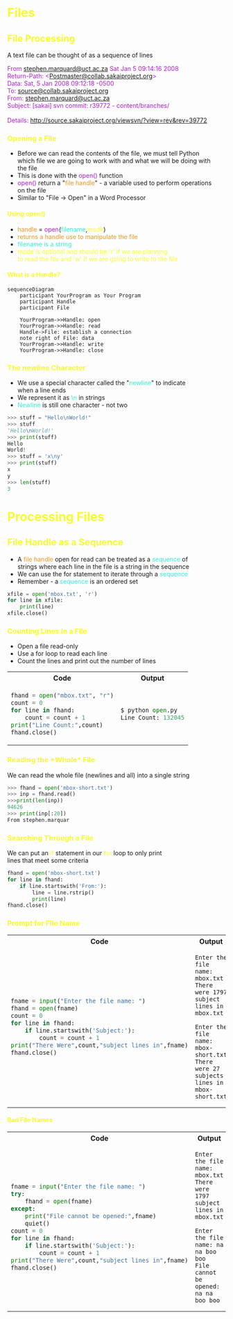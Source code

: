 # <span style="color:#f6fc2d">Files</span>

## <span style="color:#f6fc2d">File Processing</span>

A text file can be thought of as a sequence of lines

<span style="color:#ae1fd1">From stephen.marquard@uct.ac.za Sat Jan 5 09:14:16 2008<br>
Return-Path: &lt;Postmaster@collab.sakaiproject.org&gt;<br>
Data: Sat, 5 Jan 2008 09:12:18 -0500<br>
To: source@collab.sakaiproject.org<br>
From: stephen.marquard@uct.ac.za<br>
Subject: [sakai] svn commit: r39772 - content/branches/<br>
<br>
Details: http://source.sakaiproject.org/viewsvn/?view=rev&rev=39772</span>

### <span style="color:#f6fc2d">Opening a File</span>

- Before we can read the contents of the file, we must tell Python<br>
  which file we are going to work with and what we will be doing with<br>
  the file
- This is done with the <span style="color:#ae1fd1">open()</span> function
- <span style="color:#ae1fd1">open()</span> return a "<span style="color:#ed971f">file handle</span>" - a variable used to perform operations<br>
  on the file
- Similar to "File -> Open" in a Word Processor

#### <span style="color:#f6fc2d">Using open()</span>

- <span style="color:#ed971f">handle</span> = <span style="color:#ae1fd1">open</span>(<span style="color:#34ebd2">filename</span>,<span style="color:#f6fc2d">mode</span>)
- <span style="color:#ed971f">returns a handle use to manipulate the file</span>
- <span style="color:#34ebd2">filename is a string</span>
- <span style="color:#f6fc2d"> mode is optional and should be 'r' if we are planning<br>
  to read the file and 'w' if we are going to write to the file</span>

#### <span style="color:#f6fc2d">What is a Handle?</span>

```mermaid
sequenceDiagram
    participant YourProgram as Your Program
    participant Handle
    participant File

    YourProgram->>Handle: open
    YourProgram->>Handle: read
    Handle->File: establish a connection
    note right of File: data
    YourProgram->>Handle: write
    YourProgram->>Handle: close

```

### <span style="color:#f6fc2d">The newline Character</span>

- We use a special character called the "<span style="color:#34ebd2">newline</span>" to indicate <br>
  when a line ends
- We represent it as <span style="color:#34ebd2">\n</span> in strings
- <span style="color:#34ebd2">Newline</span> is still one character - not two

```python
>>> stuff = "Hello\nWorld!"
>>> stuff
'Hello\nWorld!'
>>> print(stuff)
Hello
World!
>>> stuff = 'x\ny'
>>> print(stuff)
x
y
>>> len(stuff)
3
```

# <span style="color:#f6fc2d">Processing Files</span>

## <span style="color:#f6fc2d">File Handle as a Sequence</span>

- A <span style="color:#ed971f">file handle</span> open for read can be treated as a <span style="color:#34ebd2">sequence</span> of<br>
  strings where each line in the file is a string in the sequence
- We can use the for statement to iterate through a <span style="color:#34ebd2">sequence</span>
- Remember - a <span style="color:#34ebd2">sequence</span> is an ordered set

```python
xfile = open('mbox.txt', 'r')
for line in xfile:
    print(line)
xfile.close()
```

### <span style="color:#f6fc2d">Counting Lines in a File</span>

- Open a file read-only
- Use a for loop to read each line
- Count the lines and print out the number of lines

<table>
<tr>
<th>Code</th>
<th>Output</th>
</tr>
<tr>
<td>

```python
fhand = open("mbox.txt", "r")
count = 0
for line in fhand:
    count = count + 1
print("Line Count:",count)
fhand.close()
```

</td>
<td>

```python
$ python open.py
Line Count: 132045
```

</td>
</tr>
</table>

### <span style="color:#f6fc2d">Reading the \*Whole\* File</span>

We can read the whole file (newlines and all) into a single string

```python
>>> fhand = open('mbox-short.txt')
>>> inp = fhand.read()
>>>print(len(inp))
94626
>>> print(inp[:20])
From stephen.marquar
```

### <span style="color:#f6fc2d">Searching Through a File</span>

We can put an <span style="color:#f6fc2d">if</span> statement in our <span style="color:#f6fc2d">for</span> loop to only print<br>
lines that meet some criteria

```python
fhand = open('mbox-short.txt')
for line in fhand:
    if line.startswith('From:'):
        line = line.rstrip()
        print(line)
fhand.close()
```

### <span style="color:#f6fc2d">Prompt for File Name</span>

<table>
<tr>
<th>Code</th>
<th>Output</th>
</tr>
<tr>
<td>

```python
fname = input("Enter the file name: ")
fhand = open(fname)
count = 0
for line in fhand:
    if line.startswith('Subject:'):
        count = count + 1
print("There Were",count,"subject lines in",fname)
fhand.close()
```

</td>
<td>

```
Enter the file name: mbox.txt
There were 1797 subject lines in mbox.txt

Enter the file name: mbox-short.txt
There were 27 subjects lines in mbox-short.txt

```

</td>
</tr>
</table>

#### <span style="color:#f6fc2d">Bad File Names</span>

<table>
<tr>
<th>Code</th>
<th>Output</th>
</tr>
<tr>
<td>

```python
fname = input("Enter the file name: ")
try:
    fhand = open(fname)
except:
    print("File cannot be opened:",fname)
    quiet()
count = 0
for line in fhand:
    if line.startswith('Subject:'):
        count = count + 1
print("There Were",count,"subject lines in",fname)
fhand.close()
```

</td>
<td>

```
Enter the file name: mbox.txt
There were 1797 subject lines in mbox.txt

Enter the file name: na na boo boo
File cannot be opened: na na boo boo

```

</td>
</tr>
</table>
